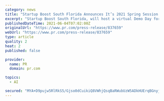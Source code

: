 ```yaml
---
category: news
title: "Startup Boost South Florida Announces It’s 2021 Spring Session Demo Day"
excerpt: "Startup Boost South Florida, will host a virtual Demo Day for it’s 2021 Spring Session Cohort this June 9th, 2021. Investors, accelerators, & potential partners will get an opportunity to network with attendees and startups,"
publishedDateTime: 2021-06-04T07:02:00Z
originalUrl: "https://www.pr.com/press-release/837659"
webUrl: "https://www.pr.com/press-release/837659"
type: article
quality: 2
heat: 2
published: false

provider:
  name: PR
  domain: pr.com

topics:
  - AI

secured: "MYA+D9pujw5RlRkS5/Gjso0dCuikiQ8VWhjQsqBaRWubUzW5ADkHUErqBGnyjC+78ew2fs6PR1BLGCFMrunTlSFH1I8PiZJA3tb9OfhCEUfRQyY/pdW3aJWvs5OPTyVQgCCfseBQFILzJeql9OwxXkQtAhf3oVM3Dx2NV8fKCkMwcc+nDnENoih7Cs0fJVyVR3PYKPGxJd8XyKkyvjbo83RNgyC5qJjInnmX6XQOGQ2dHhZgJ4vqQghsrr2PvwyY5ZEcvP5uhsLUd7Sa3oZgmq8Z8rnRnCFclNTx7eFH8HB3EsVb/l2PNMrC6/dzFbk9u1AsMRlnvGCCAtZonulKMpn7wf6P5AATuYtXYRHDPGQ=;KBRdmbLNURjxuHh5bML6Kg=="
---
```


